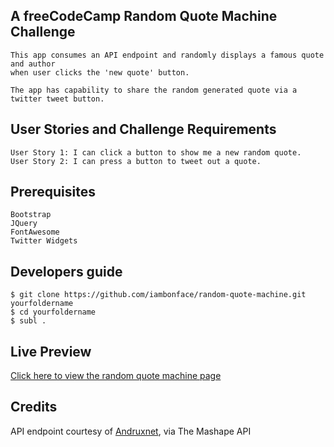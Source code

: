 
## A freeCodeCamp Random Quote Machine Challenge

    This app consumes an API endpoint and randomly displays a famous quote and author 
    when user clicks the 'new quote' button.
    
    The app has capability to share the random generated quote via a twitter tweet button. 

## User Stories and Challenge Requirements
    User Story 1: I can click a button to show me a new random quote.
    User Story 2: I can press a button to tweet out a quote.

## Prerequisites
	Bootstrap
    JQuery
    FontAwesome
    Twitter Widgets 

## Developers guide
    $ git clone https://github.com/iambonface/random-quote-machine.git yourfoldername
    $ cd yourfoldername
    $ subl .

## Live Preview
<a href="http://iambonface.github.io/random-quote-machine">Click here to view the random quote machine page </a>

## Credits
API endpoint courtesy of <a href="https://market.mashape.com/andruxnet/random-famous-quotes#">Andruxnet</a>, via The Mashape API
